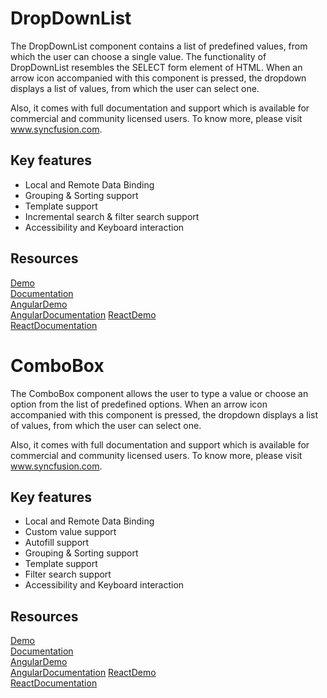 # DropDownList

The DropDownList component contains a list of predefined values, from which the user can choose a single value. The functionality of DropDownList resembles the SELECT form element of HTML. When an arrow icon accompanied with this component is pressed, the dropdown displays a list of values, from which the user can select one.

Also, it comes with full documentation and support which is available for commercial and community licensed users. To know more, please visit www.syncfusion.com.

## Key features

* Local and Remote Data Binding
* Grouping & Sorting support
* Template support
* Incremental search & filter search support
* Accessibility and Keyboard interaction

## Resources
[Demo](http://ej2.syncfusion.com/demos/#/material/dropdownlist/default.html)  
[Documentation](http://ej2.syncfusion.com/documentation/dropdownlist)  
[AngularDemo](http://ej2.syncfusion.com/angular/demos/#/material/dropdownlist/default)  
[AngularDocumentation](http://ej2.syncfusion.com/angular/documentation/dropdownlist)
[ReactDemo](http://ej2.syncfusion.com/react/demos/#/material/dropdownlist/default)  
[ReactDocumentation](http://ej2.syncfusion.com/react/documentation/dropdownlist/)

# ComboBox

The ComboBox component allows the user to type a value or choose an option from the list of predefined
options. When an arrow icon accompanied with this component is pressed, the dropdown displays a list of
values, from which the user can select one.

Also, it comes with full documentation and support which is available for commercial and community licensed users. To know more, please visit www.syncfusion.com.

## Key features

* Local and Remote Data Binding
* Custom value support
* Autofill support
* Grouping & Sorting support
* Template support
* Filter search support
* Accessibility and Keyboard interaction

## Resources
[Demo](http://ej2.syncfusion.com/demos/#/material/combobox/default.html)  
[Documentation](http://ej2.syncfusion.com/documentation/combobox/)  
[AngularDemo](http://ej2.syncfusion.com/angular/demos/#/material/combobox/default)  
[AngularDocumentation](http://ej2.syncfusion.com/angular/documentation/combobox/)
[ReactDemo](http://ej2.syncfusion.com/react/demos/#/material/combobox/default)  
[ReactDocumentation](http://ej2.syncfusion.com/react/documentation/combobox/)